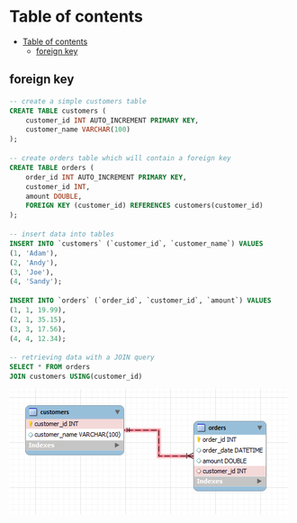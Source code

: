 # Table of contents
- [Table of contents](#table-of-contents)
  - [foreign key](#foreign-key)


## foreign key
```sql
-- create a simple customers table
CREATE TABLE customers (
	customer_id INT AUTO_INCREMENT PRIMARY KEY,
	customer_name VARCHAR(100)
);

-- create orders table which will contain a foreign key
CREATE TABLE orders (
	order_id INT AUTO_INCREMENT PRIMARY KEY,
	customer_id INT,
	amount DOUBLE,
	FOREIGN KEY (customer_id) REFERENCES customers(customer_id)
);

-- insert data into tables
INSERT INTO `customers` (`customer_id`, `customer_name`) VALUES
(1, 'Adam'),
(2, 'Andy'),
(3, 'Joe'),
(4, 'Sandy');

INSERT INTO `orders` (`order_id`, `customer_id`, `amount`) VALUES
(1, 1, 19.99),
(2, 1, 35.15),
(3, 3, 17.56),
(4, 4, 12.34);

-- retrieving data with a JOIN query
SELECT * FROM orders
JOIN customers USING(customer_id)
```
![foreign key](assets/foreignkey.png)